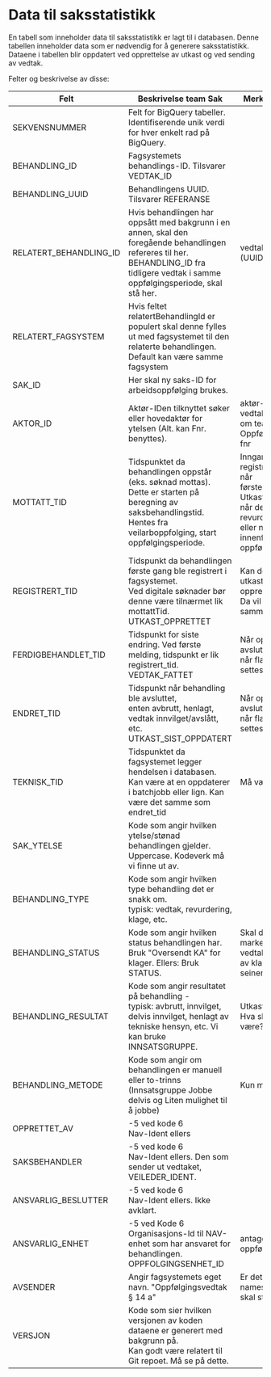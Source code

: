 # Data til saksstatistikk

En tabell som inneholder data til saksstatistikk er lagt til i databasen. Denne tabellen inneholder data som er nødvendig for å generere saksstatistikk. Dataene i tabellen blir oppdatert ved opprettelse av utkast og ved sending av vedtak.  

Felter og beskrivelse av disse:

| Felt                   | Beskrivelse team Sak                                                                                                                                                                    | Merknader team Obo                                                                                                                                                              |
|------------------------|-----------------------------------------------------------------------------------------------------------------------------------------------------------------------------------------|---------------------------------------------------------------------------------------------------------------------------------------------------------------------------------|
| SEKVENSNUMMER          | Felt for BigQuery tabeller.<br>Identifiserende unik verdi for hver enkelt rad på BigQuery.                                                                                              |                                                                                                                                                                                 |
| BEHANDLING_ID          | Fagsystemets behandlings-ID. Tilsvarer VEDTAK_ID                                                                                                                                        |                                                                                                                                                                                 |
| BEHANDLING_UUID        | Behandlingens UUID. Tilsvarer REFERANSE                                                                                                                                                 |                                                                                                                                                                                 |
| RELATERT_BEHANDLING_ID | Hvis behandlingen har oppsått med bakgrunn i en annen, skal den foregående behandlingen refereres til her. BEHANDLING_ID fra tidligere vedtak i samme oppfølgingsperiode, skal stå her. | vedtak_referanse (UUID)?                                                                                                                                                        |
| RELATERT_FAGSYSTEM     | Hvis feltet relatertBehandlingId er populert skal denne fylles ut med fagsystemet til den relaterte behandlingen. Default kan være samme fagsystem                                      |                                                                                                                                                                                 |
| SAK_ID                 | Her skal ny saks-ID for arbeidsoppfølging brukes.                                                                                                                                       |                                                                                                                                                                                 |
| AKTOR_ID               | Aktør-IDen tilknyttet søker eller hovedaktør for ytelsen (Alt. kan Fnr. benyttes).                                                                                                      | aktør-id fra vedtakstabellen. Sjekk om team Sak og Oppfølging heller vil ha fnr                                                                                                 |
| MOTTATT_TID            | Tidspunktet da behandlingen oppstår (eks. søknad mottas).<br>Dette er starten på beregning av saksbehandlingstid. Hentes fra veilarboppfolging, start oppfølgingsperiode.               | Inngangshendelse, registreringstidspunkt når førstegangsbehandling.<br> Utkast opprettet-tid når det er en revurdering<br> eller nytt vedtak innenfor samme oppfølgingsperiode. |
| REGISTRERT_TID         | Tidspunkt da behandlingen første gang ble registrert i fagsystemet.<br>Ved digitale søknader bør denne være tilnærmet lik mottattTid.   UTKAST_OPPRETTET                                | Kan dette være start av utkast (utkast opprettet)?<br> Da vil i såfall være det samme som mottattTid.                                                                           |
| FERDIGBEHANDLET_TID    | Tidspunkt for siste endring. Ved første melding, tidspunkt er lik registrert_tid. VEDTAK_FATTET                                                                                         | Når oppfølging avsluttes<br>når flagg Gjeldende settes false                                                                                                                    |
| ENDRET_TID             | Tidspunkt når behandling ble avsluttet,<br>enten avbrutt, henlagt, vedtak innvilget/avslått, etc. UTKAST_SIST_OPPDATERT                                                                 | Når oppfølging avsluttes<br>når flagg Gjeldende settes false                                                                                                                    |
| TEKNISK_TID            | Tidspunktet da fagsystemet legger hendelsen i databasen. Kan være at en oppdaterer i batchjobb eller lign. Kan være det samme som endret_tid                                            | Må være med                                                                                                                                                                     |
| SAK_YTELSE             | Kode som angir hvilken ytelse/stønad behandlingen gjelder.<br>Uppercase. Kodeverk må vi finne ut av.                                                                                    |                                                                                                                                                                                 |
| BEHANDLING_TYPE        | Kode som angir hvilken type behandling det er snakk om. <br>typisk: vedtak, revurdering, klage, etc.                                                                                    |                                                                                                                                                                                 |
| BEHANDLING_STATUS      | Kode som angir hvilken status behandlingen har. Bruk "Oversendt KA" for klager. Ellers: Bruk STATUS.                                                                                    | Skal det være noen markering av at vedtaket er et resultat av klage? Må komme seinere.                                                                                          |
| BEHANDLING_RESULTAT    | Kode som angir resultatet på behandling -<br>typisk: avbrutt, innvilget, delvis innvilget, henlagt av tekniske hensyn, etc. Vi kan bruke INNSATSGRUPPE.                                 | Utkast ikke relevant. Hva skal dette egentlig være?                                                                                                                             |
| BEHANDLING_METODE      | Kode som angir om behandlingen er manuell eller to-trinns (Innsatsgruppe Jobbe delvis og Liten mulighet til å jobbe)                                                                    | Kun manuell                                                                                                                                                                     |
| OPPRETTET_AV           | -5 ved kode 6<br>Nav-Ident ellers                                                                                                                                                       |                                                                                                                                                                                 |
| SAKSBEHANDLER          | -5 ved kode 6<br>Nav-Ident ellers. Den som sender ut vedtaket, VEILEDER_IDENT.                                                                                                          |                                                                                                                                                                                 |
| ANSVARLIG_BESLUTTER    | -5 ved kode 6<br>Nav-Ident ellers. Ikke avklart.                                                                                                                                        |                                                                                                                                                                                 |
| ANSVARLIG_ENHET        | -5 ved Kode 6<br>Organisasjons-Id til NAV-enhet som har ansvaret for behandlingen. OPPFOLGINGSENHET_ID                                                                                  | antageligvis oppfølgingsenhet                                                                                                                                                   |
| AVSENDER               | Angir fagsystemets eget navn. "Oppfølgingsvedtak § 14 a"                                                                                                                                | Er det GCP namespace-navn? Hva skal stå her?                                                                                                                                    |
| VERSJON                | Kode som sier hvilken versjonen av koden dataene er generert med bakgrunn på.<br>Kan godt være relatert til Git repoet. Må se på dette.                                                 |                                                                                                                                                                                 |
